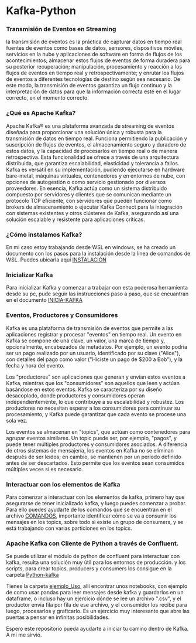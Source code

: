 # Kafka-Python

### Transmisión de Eventos en Streaming
la transmisión de eventos es la práctica de capturar datos en tiempo real fuentes de eventos como bases de datos, sensores, dispositivos móviles, servicios en la nube y aplicaciones de software en forma de flujos de los acontecimientos; almacenar estos flujos de eventos de forma duradera para su posterior recuperación; manipulación, procesamiento y reacción a los flujos de eventos en tiempo real y retrospectivamente; y enrutar los flujos de eventos a diferentes tecnologías de destino según sea necesario. De este modo, la transmisión de eventos garantiza un flujo continuo y la interpretación de datos para que la información correcta esté en el lugar correcto, en el momento correcto.

### ¿Qué es Apache Kafka?

Apache Kafka® es una plataforma avanzada de streaming de eventos diseñada para proporcionar una solución única y robusta para la transmisión de datos en tiempo real. Funciona permitiendo la publicación y suscripción de flujos de eventos, el almacenamiento seguro y duradero de estos datos, y la capacidad de procesarlos en tiempo real o de manera retrospectiva. Esta funcionalidad se ofrece a través de una arquitectura distribuida, que garantiza escalabilidad, elasticidad y tolerancia a fallos. Kafka es versátil en su implementación, pudiendo ejecutarse en hardware bare-metal, máquinas virtuales, contenedores y en entornos de nube, con opciones de autogestión o como servicio gestionado por diversos proveedores. En esencia, Kafka actúa como un sistema distribuido compuesto por servidores y clientes que se comunican mediante un protocolo TCP eficiente, con servidores que pueden funcionar como brokers de almacenamiento o ejecutar Kafka Connect para la integración con sistemas existentes y otros clústeres de Kafka, asegurando así una solución escalable y resistente para aplicaciones críticas.

### ¿Cómo instalamos Kafka?

En mi caso estoy trabajando desde WSL en windows, se ha creado un documento con los pasos para la instalación desde la línea de comandos de WSL. Puedes ubicarla aquí [INSTALACIÓN](install.sh)

### Inicializar Kafka

Para inicializar Kafka y comenzar a trabajar con esta poderosa herramienta desde su pc, pude seguir las instrucciones paso a paso, que se encuantran en el documento [INICIA-KAFKA](inicializar_kafka.sh)

### Eventos, Productores y Consumidores

Kafka es una plataforma de transmisión de eventos que permite a las aplicaciones registrar y procesar "eventos" en tiempo real. Un evento en Kafka se compone de una clave, un valor, una marca de tiempo y, opcionalmente, encabezados de metadatos. Por ejemplo, un evento podría ser un pago realizado por un usuario, identificado por su clave ("Alice"), con detalles del pago como valor ("Hiciste un pago de $200 a Bob"), y la fecha y hora del evento.

Los "productores" son aplicaciones que generan y envían estos eventos a Kafka, mientras que los "consumidores" son aquellos que leen y actúan basándose en estos eventos. Kafka se caracteriza por su diseño desacoplado, donde productores y consumidores operan independientemente, lo que contribuye a su escalabilidad y robustez. Los productores no necesitan esperar a los consumidores para continuar su procesamiento, y Kafka puede garantizar que cada evento se procese una sola vez.

Los eventos se almacenan en "topics", que actúan como contenedores para agrupar eventos similares. Un topic puede ser, por ejemplo, "pagos", y puede tener múltiples productores y consumidores asociados. A diferencia de otros sistemas de mensajería, los eventos en Kafka no se eliminan después de ser leídos; en cambio, se mantienen por un período definido antes de ser descartados. Esto permite que los eventos sean consumidos múltiples veces si es necesario.

### Interactuar con los elementos de Kafka

Para comenzar a interactuar con los elementos de kafka, primero hay que asegurarse de tener inicializado kafka, y luego puedes comenzar a probar. Para ello puedes ayudarte de los comandos que se encuentran en el archivo [COMANDOS](comandos-basicos.sh), importante identificar cómo se va a consumir los mensajes en los topics, sobre todo si existe un grupo de consumers, y se está trabajando con varias particiones en los topics.

### Apache Kafka con Cliente de Python a través de Confluent.

Se puede utilizar el módulo de python de confluent para interactuar con kafka, resulta una solución muy útil para los entornos de producción. y los scripts, para crear topics, producers y consumers los consigue en la carpeta [Python-kafka](python-kafka)

Tienes la carpeta [ejemplo_Uso](ejemplo_Uso), allí encontrar unos notebooks, con ejemplo de como usar pandas para leer mensajes desde kafka y guardarlos en un dataframe, o incluso hay un ejercicio dónde se lee un archivo ".csv", y el productor envía fila por fila de ese archivo, y el consumidor los recibe para luego, procesarlos y graficarlo. Es un ejercicio muy interesante que abre las puertas a pensar en infinitas posibilidades. 

Espero este repositorio pueda ayudarte a iniciar tu camino dentro de Kafka. A mi me sirvió. 